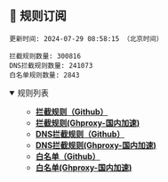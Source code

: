 <h2 id="a">🎯 规则订阅</h2>

```
更新时间: 2024-07-29 08:58:15 （北京时间） 

拦截规则数量: 300816 
DNS拦截规则数量: 241073 
白名单规则数量: 2843 
``` 
<details open>
<summary>规则列表</summary>
<ul>

- **[拦截规则（Github）](https://raw.githubusercontent.com/EGMfoxl/MyRules/main/rules.txt)**
- **[拦截规则(Ghproxy-国内加速)](https://mirror.ghproxy.com/raw.githubusercontent.com/EGMfoxl/MyRules/main/rules.txt)**
- **[DNS拦截规则（Github）](https://raw.githubusercontent.com/EGMfoxl/MyRules/main/dns.txt)**
- **[DNS拦截规则(Ghproxy-国内加速)](https://mirror.ghproxy.com/raw.githubusercontent.com/EGMfoxl/MyRules/main/dns.txt)**
- **[白名单（Github）](https://raw.githubusercontent.com/EGMfoxl/MyRules/main/allow.txt)**
- **[白名单(Ghproxy-国内加速)](https://mirror.ghproxy.com/raw.githubusercontent.com/EGMfoxl/MyRules/main/allow.txt)**

</ul>
</details>

